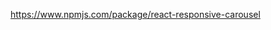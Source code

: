 <!-- Carousel -->

https://www.npmjs.com/package/react-responsive-carousel

<!-- half width - gap/2 -->
 <div style={{ width: 'calc(50% - 7.5px)' }}>

<!-- melhorar oq for preciso no desing -->
<!-- esperar o junin corrigir bug no back -->
<!-- verifiar response >= 200 ... -->
